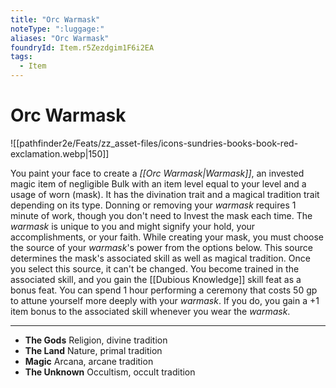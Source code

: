 ```yaml
---
title: "Orc Warmask"
noteType: ":luggage:"
aliases: "Orc Warmask"
foundryId: Item.r5Zezdgim1F6i2EA
tags:
  - Item
---
```


# Orc Warmask
![[pathfinder2e/Feats/zz_asset-files/icons-sundries-books-book-red-exclamation.webp|150]]

You paint your face to create a _[[Orc Warmask|Warmask]]_, an invested magic item of negligible Bulk with an item level equal to your level and a usage of worn (mask). It has the divination trait and a magical tradition trait depending on its type. Donning or removing your _warmask_ requires 1 minute of work, though you don't need to Invest the mask each time. The _warmask_ is unique to you and might signify your hold, your accomplishments, or your faith. While creating your mask, you must choose the source of your _warmask_'s power from the options below. This source determines the mask's associated skill as well as magical tradition. Once you select this source, it can't be changed. You become trained in the associated skill, and you gain the [[Dubious Knowledge]] skill feat as a bonus feat. You can spend 1 hour performing a ceremony that costs 50 gp to attune yourself more deeply with your _warmask_. If you do, you gain a +1 item bonus to the associated skill whenever you wear the _warmask_.

* * *

*   **The Gods** Religion, divine tradition
*   **The Land** Nature, primal tradition
*   **Magic** Arcana, arcane tradition
*   **The Unknown** Occultism, occult tradition
